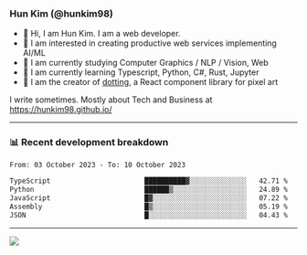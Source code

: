 ### Hun Kim (@hunkim98)

- 👋 Hi, I am Hun Kim. I am a web developer. 
- 🤔 I am interested in creating productive web services implementing AI/ML
- 🔭 I am currently studying Computer Graphics / NLP / Vision, Web 
- 🌱 I am currently learning Typescript, Python, C#, Rust, Jupyter
- 🎨 I am the creator of [dotting](hunkim98.github.io/dotting), a React component library for pixel art

I write sometimes. Mostly about Tech and Business at https://hunkim98.github.io/

---
### 📊 Recent development breakdown
<!--START_SECTION:waka-->

```txt
From: 03 October 2023 - To: 10 October 2023

TypeScript                       ██████████▓░░░░░░░░░░░░░░   42.71 %
Python                           ██████▒░░░░░░░░░░░░░░░░░░   24.89 %
JavaScript                       █▓░░░░░░░░░░░░░░░░░░░░░░░   07.22 %
Assembly                         █▒░░░░░░░░░░░░░░░░░░░░░░░   05.19 %
JSON                             █░░░░░░░░░░░░░░░░░░░░░░░░   04.43 %
```

<!--END_SECTION:waka-->
---

<!-- <div align='center'> -->
  <img align="center" src="https://github-readme-stats.vercel.app/api?username=hunkim98&theme=dark&show_icons=true"/>
<!-- </div> -->
<!--
**hunkim98/hunkim98** is a ✨ _special_ ✨ repository because its `README.md` (this file) appears on your GitHub profile.

Here are some ideas to get you started:

- 🔭 I’m currently working on ...
- 🌱 I’m currently learning ...
- 👯 I’m looking to collaborate on ...
- 🤔 I’m looking for help with ...
- 💬 Ask me about ...
- 📫 How to reach me: ...
- 😄 Pronouns: ...
- ⚡ Fun fact: ...
-->
